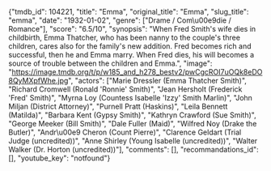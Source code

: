 {"tmdb_id": 104221, "title": "Emma", "original_title": "Emma", "slug_title": "emma", "date": "1932-01-02", "genre": ["Drame / Com\u00e9die / Romance"], "score": "6.5/10", "synopsis": "When Fred Smith's wife dies in childbirth, Emma Thatcher, who has been nanny to the couple's three children, cares also for the family's new addition. Fred becomes rich and successful, then he and Emma marry. When Fred dies, his will becomes a source of trouble between the children and Emma.", "image": "https://image.tmdb.org/t/p/w185_and_h278_bestv2/pwCgcROI7uOQk8eDO8QyMXpfWhe.jpg", "actors": ["Marie Dressler (Emma Thatcher Smith)", "Richard Cromwell (Ronald 'Ronnie' Smith)", "Jean Hersholt (Frederick 'Fred' Smith)", "Myrna Loy (Countess Isabelle 'Izzy' Smith Marlin)", "John Miljan (District Attorney)", "Purnell Pratt (Haskins)", "Leila Bennett (Matilda)", "Barbara Kent (Gypsy Smith)", "Kathryn Crawford (Sue Smith)", "George Meeker (Bill Smith)", "Dale Fuller (Maid)", "Wilfred Noy (Drake the Butler)", "Andr\u00e9 Cheron (Count Pierre)", "Clarence Geldart (Trial Judge (uncredited))", "Anne Shirley (Young Isabelle (uncredited))", "Walter Walker (Dr. Horton (uncredited))"], "comments": [], "recommandations_id": [], "youtube_key": "notfound"}